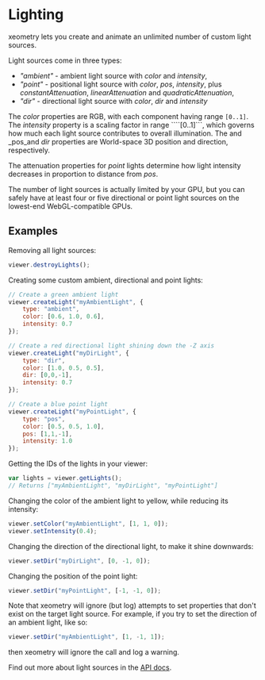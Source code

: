 # Lighting

xeometry lets you create and animate an unlimited number of custom light sources.

Light sources come in three types:

 * _"ambient"_ - ambient light source with _color_ and _intensity_,
 * _"point"_ - positional light source with _color_, _pos_, _intensity_,  plus _constantAttenuation_, _linearAttenuation_ and _quadraticAttenuation_,
 * _"dir"_ - directional light source with _color_, _dir_ and _intensity_

The _color_ properties are RGB, with each component having range ````[0..1]````. The _intensity_ property is a scaling factor in range ````[0..1]```, which governs how much each light source contributes to overall illumination. The and _pos_and _dir_ properties are World-space 3D position and direction, respectively.

The attenuation properties for _point_ lights determine how light intensity decreases in proportion to distance from _pos_.

The number of light sources is actually limited by your GPU, but you can safely have at least four or five directional
or point light sources on the lowest-end WebGL-compatible GPUs.

## Examples

Removing all light sources:

````javascript
viewer.destroyLights();
````

Creating some custom ambient, directional and point lights:

````javascript
// Create a green ambient light
viewer.createLight("myAmbientLight", {
    type: "ambient",
    color: [0.6, 1.0, 0.6],
    intensity: 0.7
});

// Create a red directional light shining down the -Z axis
viewer.createLight("myDirLight", {
    type: "dir",
    color: [1.0, 0.5, 0.5],
    dir: [0,0,-1],
    intensity: 0.7
});

// Create a blue point light
viewer.createLight("myPointLight", {
    type: "pos",
    color: [0.5, 0.5, 1.0],
    pos: [1,1,-1],
    intensity: 1.0
});
````

Getting the IDs of the lights in your viewer:

```javascript
var lights = viewer.getLights();
// Returns ["myAmbientLight", "myDirLight", "myPointLight"]
```

Changing the color of the ambient light to yellow, while reducing its intensity:

```javascript
viewer.setColor("myAmbientLight", [1, 1, 0]);
viewer.setIntensity(0.4);
```

Changing the direction of the directional light, to make it shine downwards:

```javascript
viewer.setDir("myDirLight", [0, -1, 0]);
```

Changing the position of the point light:

```javascript
viewer.setDir("myPointLight", [-1, -1, 0]);
```

Note that xeometry will ignore (but log) attempts to set properties that don't exist on the target light source. For example,
if you try to set the direction of an ambient light, like so:

```javascript
viewer.setDir("myAmbientLight", [1, -1, 1]);
```

then xeometry will ignore the call and log a warning.

Find out more about light sources in the [API docs](http://xeometry.org/docs).